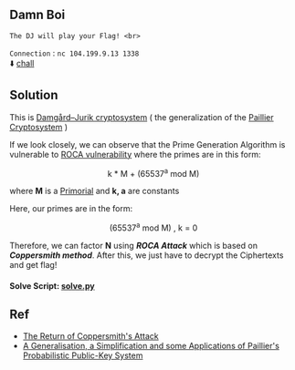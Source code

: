## Damn Boi

`The DJ will play your Flag! <br>`

`Connection` : `nc 104.199.9.13 1338` <br>
:arrow_down: [chall](dist/chall.zip) 

## Solution

This is [Damgård–Jurik cryptosystem](https://en.wikipedia.org/wiki/Damg%C3%A5rd%E2%80%93Jurik_cryptosystem) ( the generalization of the 
[Paillier Cryptosystem](https://en.wikipedia.org/wiki/Paillier_cryptosystem) )

If we look closely, we can observe that the Prime Generation Algorithm is vulnerable to [ROCA vulnerability](https://en.wikipedia.org/wiki/ROCA_vulnerability) where the primes
are in this form:

<p align="center">
    k * M + (65537<sup>a</sup> mod M)
</p>

where **M** is a [Primorial](https://en.wikipedia.org/wiki/Primorial) and **k, a** are constants

Here, our primes are in the form:

<p align="center">
    (65537<sup>a</sup> mod M)  , k = 0
</p>

Therefore, we can factor **N** using ***ROCA Attack*** which is based on ***Coppersmith method***. After this, we just have to decrypt the Ciphertexts and get flag!

#### Solve Script: [solve.py](soln/solve.py)

## Ref
- [The Return of Coppersmith's Attack](https://crocs.fi.muni.cz/_media/public/papers/nemec_roca_ccs17_preprint.pdf)
- [A Generalisation, a Simplification and some Applications of Paillier's Probabilistic Public-Key System](https://www.brics.dk/RS/00/45/BRICS-RS-00-45.pdf)
